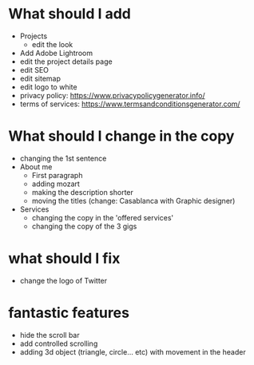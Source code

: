 # What should I add 
- Projects
    - edit the look
- Add Adobe Lightroom
- edit the project details page
- edit SEO
- edit sitemap
- edit logo to white
- privacy policy: https://www.privacypolicygenerator.info/
- terms of services: https://www.termsandconditionsgenerator.com/

# What should I change in the copy
- changing the 1st sentence 
- About me
    - First paragraph
    - adding mozart 
    - making the description shorter
    - moving the titles (change: Casablanca with Graphic designer)
- Services
    - changing the copy in the 'offered services'
    - changing the copy of the 3 gigs


# what should I fix 
- change the logo of Twitter

# fantastic features 
- hide the scroll bar
- add controlled scrolling 
- adding 3d object (triangle, circle... etc) with movement in the header


